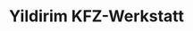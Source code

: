 ---
title: "Yildirim KFZ-Werkstatt"
url: /neustadt-am-ruebenberge/yildirim-kfz-werkstatt/
shop: Autowerkstatt
---